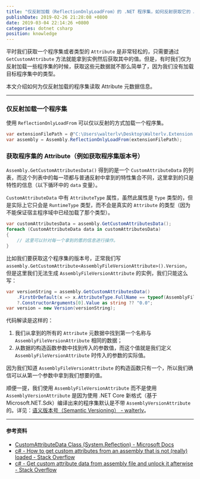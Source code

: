 ```yaml
---
title: "仅反射加载（ReflectionOnlyLoadFrom）的 .NET 程序集，如何反射获取它的 Attribute 元数据呢？"
publishDate: 2019-02-26 21:28:08 +0800
date: 2019-03-04 22:14:26 +0800
categories: dotnet csharp
position: knowledge
---
```


平时我们获取一个程序集或者类型的 `Attribute` 是非常轻松的，只需要通过 `GetCustomAttribute` 方法就能拿到实例然后获取其中的值。但是，有时我们仅为反射加载一些程序集的时候，获取这些元数据就不那么简单了，因为我们没有加载目标程序集中的类型。

本文介绍如何为仅反射加载的程序集读取 Attribute 元数据信息。

---

<div id="toc"></div>

### 仅反射加载一个程序集

使用 `ReflectionOnlyLoadFrom` 可以仅以反射的方式加载一个程序集。

```csharp
var extensionFilePath = @"C:\Users\walterlv\Desktop\Walterlv.Extension.dll";
var assembly = Assembly.ReflectionOnlyLoadFrom(extensionFilePath);
```

### 获取程序集的 Attribute（例如获取程序集版本号）

`Assembly.GetCustomAttributesData()` 得到的是一个 `CustomAttributeData` 的列表，而这个列表中的每一项都与普通反射中拿到的特性集合不同，这里拿到的只是特性的信息（以下循环中的 `data` 变量）。

`CustomAttributeData` 中有 `AttributeType` 属性，虽然此属性是 `Type` 类型的，但是实际上它只会是 `RuntimeType` 类型，而不会是真实的 `Attribute` 的类型（因为不能保证宿主程序域中已经加载了那个类型）。

```csharp
var customAttributesData = assembly.GetCustomAttributesData();
foreach (CustomAttributeData data in customAttributesData)
{
    // 这里可以针对每一个拿到的慝的信息进行操作。
}
```

比如我们要获取这个程序集的版本号，正常我们写 `assembly.GetCustomAttribute<AssemblyFileVersionAttribute>().Version`，但是这里我们无法生成 `AssemblyFileVersionAttribute` 的实例，我们只能这么写：

```csharp
var versionString = assembly.GetCustomAttributesData()
    .FirstOrDefault(x => x.AttributeType.FullName == typeof(AssemblyFileVersionAttribute).FullName)
    ?.ConstructorArguments[0].Value as string ?? "0.0";
var version = new Version(versionString);
```

代码解读是这样的：

1. 我们从拿到的所有的 `Attribute` 元数据中找到第一个名称与 `AssemblyFileVersionAttribute` 相同的数据；
1. 从数据的构造函数参数中找到传入的参数值，而这个值就是我们定义 `AssemblyFileVersionAttribute` 时传入的参数的实际值。

因为我们知道 `AssemblyFileVersionAttribute` 的构造函数只有一个，所以我们确信可以从第一个参数中拿到我们想要的值。

顺便一提，我们使用 `AssemblyFileVersionAttribute` 而不是使用 `AssemblyVersionAttribute` 是因为使用 .NET Core 新格式（基于 Microsoft.NET.Sdk）编译出来的程序集默认是不带 `AssemblyVersionAttribute` 的。详见：[语义版本号（Semantic Versioning） - walterlv](/post/semantic-version.html)。

---

#### 参考资料

- [CustomAttributeData Class (System.Reflection) - Microsoft Docs](https://docs.microsoft.com/en-us/dotnet/api/system.reflection.customattributedata)
- [c# - How to get custom attributes from an assembly that is not (really) loaded - Stack Overflow](https://stackoverflow.com/q/1459565/6233938)
- [c# - Get custom attribute data from assembly file and unlock it afterwise - Stack Overflow](https://stackoverflow.com/q/37420518/6233938)

